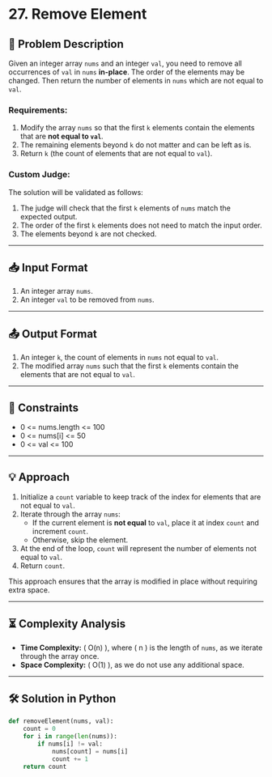 # 27. Remove Element

## 📝 Problem Description

Given an integer array `nums` and an integer `val`, you need to remove all occurrences of `val` in `nums` **in-place**. The order of the elements may be changed. Then return the number of elements in `nums` which are not equal to `val`.

### Requirements:
1. Modify the array `nums` so that the first `k` elements contain the elements that are **not equal to `val`**.
2. The remaining elements beyond `k` do not matter and can be left as is.
3. Return `k` (the count of elements that are not equal to `val`).

### Custom Judge:
The solution will be validated as follows:
1. The judge will check that the first `k` elements of `nums` match the expected output.
2. The order of the first `k` elements does not need to match the input order.
3. The elements beyond `k` are not checked.

---

## 📥 Input Format

1. An integer array `nums`.
2. An integer `val` to be removed from `nums`.

---

## 📤 Output Format

1. An integer `k`, the count of elements in `nums` not equal to `val`.
2. The modified array `nums` such that the first `k` elements contain the elements that are not equal to `val`.

---

## 🔗 Constraints

- 0 <= nums.length <= 100
- 0 <= nums[i] <= 50
- 0 <= val <= 100

---

## 💡 Approach

1. Initialize a `count` variable to keep track of the index for elements that are not equal to `val`.
2. Iterate through the array `nums`:
   - If the current element is **not equal** to `val`, place it at index `count` and increment `count`.
   - Otherwise, skip the element.
3. At the end of the loop, `count` will represent the number of elements not equal to `val`.
4. Return `count`.

This approach ensures that the array is modified in place without requiring extra space.

---

## ⏳ Complexity Analysis

- **Time Complexity:** \( O(n) \), where \( n \) is the length of `nums`, as we iterate through the array once.
- **Space Complexity:** \( O(1) \), as we do not use any additional space.

---

## 🛠️ Solution in Python

```python
def removeElement(nums, val):
    count = 0
    for i in range(len(nums)):
        if nums[i] != val:
            nums[count] = nums[i]
            count += 1
    return count
